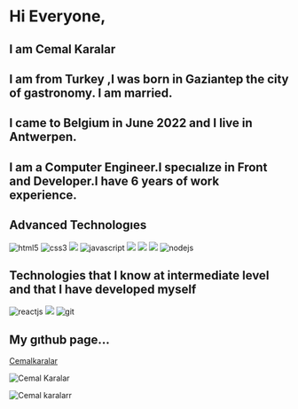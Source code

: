   # Hi Everyone,
  ## I am Cemal Karalar 
  ## I am from Turkey ,I was born in Gaziantep the city of gastronomy. I am married.
  ## I came to Belgium in June 2022 and I live in Antwerpen.
  ## I am a Computer Engineer.I specıalıze in Front and Developer.I have 6 years of work experience.
  ## Advanced Technologıes
  
  ![html5](https://img.shields.io/badge/html5%20-%23E34F26.svg?&style=for-the-badge&logo=html5&logoColor=white)
![css3](https://img.shields.io/badge/css3%20-%231572B6.svg?&style=for-the-badge&logo=css3&logoColor=white)
<img src="https://img.shields.io/badge/SASS%20-hotpink.svg?&style=for-the-badge&logo=SASS&logoColor=white"/>
![javascript](https://img.shields.io/badge/javascript%20-%23323330.svg?&style=for-the-badge&logo=javascript&logoColor=green)
<img src="https://img.shields.io/badge/vuejs%20-%2335495e.svg?&style=for-the-badge&logo=vue.js&logoColor=%234FC08D"/>
<img src="https://img.shields.io/badge/jquery%20-%230769AD.svg?&style=for-the-badge&logo=jquery&logoColor=white"/>
<img src="https://img.shields.io/badge/bootstrap%20-%23563D7C.svg?&style=for-the-badge&logo=bootstrap&logoColor=white"/>
![nodejs](https://img.shields.io/badge/node.js%20-%2343853D.svg?&style=for-the-badge&logo=node.js&logoColor=white)
 
 ## Technologies that I know at intermediate level and that I have developed myself

![reactjs](https://img.shields.io/badge/react%20-%2320232a.svg?&style=for-the-badge&logo=react&logoColor=%2361DAFB)
<img src="https://img.shields.io/badge/typescript%20-%23007ACC.svg?&style=for-the-badge&logo=typescript&logoColor=white"/>
![git](https://img.shields.io/badge/Git%20-%2320232a.svg?&style=for-the-badge&logo=git&logoColor=red)
  
  ## My gıthub page...
  
  [Cemalkaralar](https://github.com/Cemalkaralar)
  
  
  
  ![Cemal Karalar](https://user-images.githubusercontent.com/41898040/229640925-db34b9f6-fd56-4e0f-a46d-1212a71b7676.jpeg)

![Cemal karalarr](https://user-images.githubusercontent.com/41898040/229641059-90c628da-ff59-4afc-8a06-976617ad50a8.jpeg)
